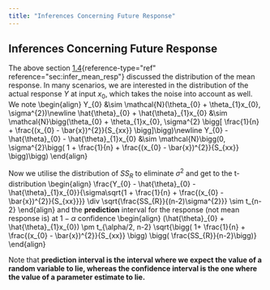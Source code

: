 ```yaml
---
title: "Inferences Concerning Future Response"
---
```


## Inferences Concerning Future Response

The above section [1.4](#sec:infer_mean_resp){reference-type="ref" reference="sec:infer_mean_resp"} discussed the distribution of the mean response. In many scenarios, we are interested in the distribution of the actual response $Y$ at input $x_{0}$, which takes the noise into account as well. We note
\begin{align}
        Y_{0} &\sim \mathcal{N}(\theta_{0} + \theta_{1}x_{0}, \sigma^{2})\newline
        \hat{\theta}\_{0} + \hat{\theta}\_{1}x_{0} &\sim \mathcal{N}\bigg(\theta_{0} + \theta_{1}x_{0}, \sigma^{2} \bigg[ \frac{1}{n} + \frac{(x_{0} - \bar{x})^{2}}{S_{xx}} \bigg]\bigg)\newline
        Y_{0} - \hat{\theta}\_{0} - \hat{\theta}\_{1}x_{0} &\sim \mathcal{N}\bigg(0, \sigma^{2}\bigg( 1 + \frac{1}{n} + \frac{(x_{0} - \bar{x})^{2}}{S_{xx}} \bigg)\bigg)
    \end{align}

Now we utilise the distribution of $SS_{R}$ to eliminate $\sigma^{2}$ and get to the t-distribution
\begin{align}
        \frac{Y_{0} - \hat{\theta}\_{0} - \hat{\theta}\_{1}x_{0}}{\sigma\sqrt{1 + \frac{1}{n} + \frac{(x_{0} - \bar{x})^{2}}{S_{xx}}}} \div \sqrt{\frac{SS_{R}}{(n-2)\sigma^{2}}} \sim t_{n-2}
    \end{align}
and the **prediction** interval for the response (not mean response is) at $1-\alpha$ confidence
\begin{align}
        (\hat{\theta}\_{0} + \hat{\theta}\_{1}x_{0}) \pm t_{\alpha/2, n-2} \sqrt{\bigg( 1+ \frac{1}{n} + \frac{(x_{0} - \bar{x})^{2}}{S_{xx}} \bigg) \bigg( \frac{SS_{R}}{n-2}\bigg)}
    \end{align}

Note that **prediction interval is the interval where we expect the value of a random variable to lie, whereas the confidence interval is the one where the value of a parameter estimate to lie.**

